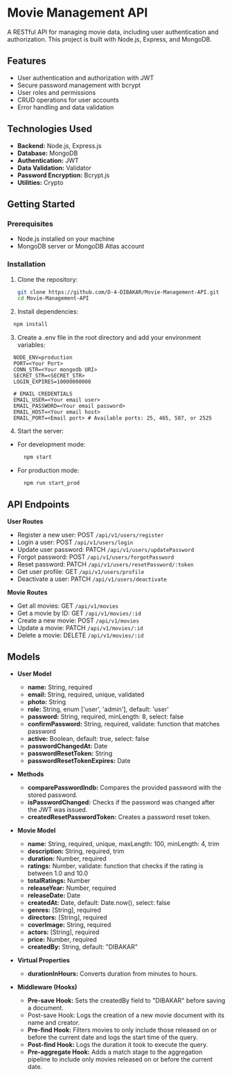 # Movie Management API

A RESTful API for managing movie data, including user authentication and authorization. This project is built with Node.js, Express, and MongoDB.

## Features

- User authentication and authorization with JWT
- Secure password management with bcrypt
- User roles and permissions
- CRUD operations for user accounts
- Error handling and data validation

## Technologies Used

- **Backend:** Node.js, Express.js
- **Database:** MongoDB
- **Authentication:** JWT
- **Data Validation:** Validator
- **Password Encryption:** Bcrypt.js
- **Utilities:** Crypto

## Getting Started

### Prerequisites

- Node.js installed on your machine
- MongoDB server or MongoDB Atlas account

### Installation

1. Clone the repository:

   ```bash
   git clone https://github.com/D-4-DIBAKAR/Movie-Management-API.git
   cd Movie-Management-API
   ```

2. Install dependencies:

```bash
  npm install
```

3. Create a .env file in the root directory and add your environment variables:

```env
  NODE_ENV=production
  PORT=<Your Port>
  CONN_STR=<Your mongodb URI>
  SECRET_STR=<SECRET_STR>
  LOGIN_EXPIRES=10000000000

  # EMAIL CREDENTIALS
  EMAIL_USER=<Your email user>
  EMAIL_PASSWORD=<Your email password>
  EMAIL_HOST=<Your email host>
  EMAIL_PORT=<Email port> # Available ports: 25, 465, 587, or 2525
```

4. Start the server:

- For development mode:
  ```bash
    npm start
  ```
- For production mode:
  ```bash
    npm run start_prod
  ```

## API Endpoints

**User Routes**

- Register a new user: POST `/api/v1/users/register`
- Login a user: POST `/api/v1/users/login`
- Update user password: PATCH `/api/v1/users/updatePassword`
- Forgot password: POST `/api/v1/users/forgotPassword`
- Reset password: PATCH `/api/v1/users/resetPassword/:token`
- Get user profile: GET `/api/v1/users/profile`
- Deactivate a user: PATCH `/api/v1/users/deactivate`

**Movie Routes**
  - Get all movies: GET `/api/v1/movies`
  - Get a movie by ID: GET `/api/v1/movies/:id`
  - Create a new movie: POST `/api/v1/movies`
  - Update a movie: PATCH `/api/v1/movies/:id`
  - Delete a movie: DELETE `/api/v1/movies/:id`

## Models

- **User Model**

  - **name:** String, required
  - **email:** String, required, unique, validated
  - **photo:** String
  - **role:** String, enum ['user', 'admin'], default: 'user'
  - **password:** String, required, minLength: 8, select: false
  - **confirmPassword:** String, required, validate: function that matches password
  - **active:** Boolean, default: true, select: false
  - **passwordChangedAt:** Date
  - **passwordResetToken:** String
  - **passwordResetTokenExpires:** Date

- **Methods**
  - **comparePasswordIndb:** Compares the provided password with the stored password.
  - **isPasswordChanged:** Checks if the password was changed after the JWT was issued.
  - **createdResetPasswordToken:** Creates a password reset token.
- **Movie Model**

    - **name:** String, required, unique, maxLength: 100, minLength: 4, trim
    - **description:** String, required, trim
    - **duration:** Number, required
    - **ratings:** Number, validate: function that checks if the rating is between 1.0 and 10.0
    - **totalRatings:** Number
    - **releaseYear:** Number, required
    - **releaseDate:** Date
    - **createdAt:** Date, default: Date.now(), select: false
    - **genres:** [String], required
    - **directors:** [String], required
    - **coverImage:** String, required
    - **actors:** [String], required
    - **price:** Number, required
    - **createdBy:** String, default: "DIBAKAR"
- **Virtual Properties**

  - **durationInHours:** Converts duration from minutes to hours.
- **Middleware (Hooks)**

  - **Pre-save Hook:** Sets the createdBy field to "DIBAKAR" before saving a document.
  - Post-save Hook: Logs the creation of a new movie document with its name and creator.
  - **Pre-find Hook:** Filters movies to only include those released on or before the current date and logs the start time of the query.
  - **Post-find Hook:** Logs the duration it took to execute the query.
  - **Pre-aggregate Hook:** Adds a match stage to the aggregation pipeline to include only movies released on or before the current date.
